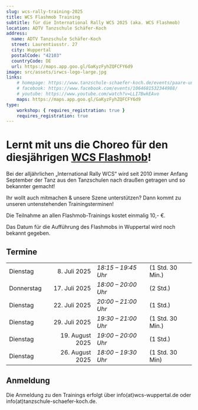 ```yaml
---
slug: wcs-rally-training-2025
title: WCS Flashmob Training
subtitle: für die International Rally WCS 2025 (aka. WCS Flashmob)
location: ADTV Tanzschule Schäfer-Koch
address:
  name: ADTV Tanzschule Schäfer-Koch
  street: Laurentiusstr. 27
  city: Wuppertal
  postalCode: "42103"
  countryCode: DE
  url: https://maps.app.goo.gl/GaKyzFyhZQFCFY6d9
image: src/assets/irwcs-logo-large.jpg
links:
    # homepage: https://www.tanzschule-schaefer-koch.de/events/paare-und-singles/
    # facebook: https://www.facebook.com/events/1064681532344988/
    # youtube: https://www.youtube.com/watch?v=LLI7BwkEAvo
    maps: https://maps.app.goo.gl/GaKyzFyhZQFCFY6d9
type:
    workshop: { requires_registration: true }
    requires_registration: true
---
```


# Lernt mit uns die Choreo für den diesjährigen [WCS Flashmob](https://www.youtube.com/watch?v=LLI7BwkEAvo)!

Bei der alljährlichen „International Rally WCS“ wird seit 2010 immer Anfang September der Tanz aus den Tanzschulen nach draußen getragen und so bekannter gemacht!

Ihr wollt auch mitmachen & unsere Szene unterstützen? Dann kommt zu unseren untenstehenden Trainingsterminen!

Die Teilnahme an allen Flashmob-Trainings kostet einmalig 10,- €.

Das Datum für die Aufführung des Flashmobs in Wuppertal wird noch bekannt gegeben.

## Termine

|            |                 |                     |                  |
| ---------- | --------------: | :------------------ | ---------------- |
| Dienstag   |    8. Juli 2025 | *18:15 – 19:45 Uhr* | (1 Std. 30 Min.) |
| Donnerstag |   17. Juli 2025 | *18:00 – 20:00 Uhr* | (2 Std.)         |
| Dienstag   |   22. Juli 2025 | *20:00 – 21:00 Uhr* | (1 Std.)         |
| Dienstag   |   29. Juli 2025 | *19:30 – 21:00 Uhr* | (1 Std. 30 Min.) |
| Dienstag   | 19. August 2025 | *19:00 – 20:00 Uhr* | (1 Std.)         |
| Dienstag   | 26. August 2025 | *18:00 – 19:30 Uhr* | (1 Std. 30 Min)  |

## Anmeldung

Die Anmeldung zu den Trainings erfolgt über info(at)wcs-wuppertal.de oder info(at)tanzschule-schaefer-koch.de.
